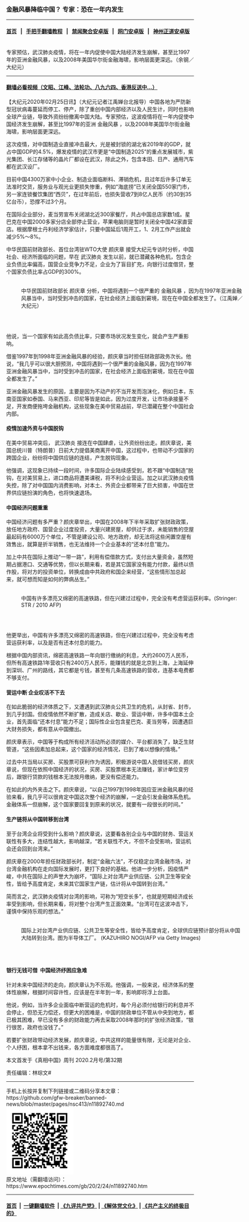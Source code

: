 ### 金融风暴降临中国？ 专家：恐在一年内发生
------------------------

#### [首页](https://github.com/gfw-breaker/banned-news/blob/master/README.md) &nbsp;&nbsp;|&nbsp;&nbsp; [手把手翻墙教程](https://github.com/gfw-breaker/guides/wiki) &nbsp;&nbsp;|&nbsp;&nbsp; [禁闻聚合安卓版](https://github.com/gfw-breaker/bn-android) &nbsp;&nbsp;|&nbsp;&nbsp; [网门安卓版](https://github.com/oGate2/oGate) &nbsp;&nbsp;|&nbsp;&nbsp; [神州正道安卓版](https://github.com/SzzdOgate/update) 



<div><img alt="" class="aligncenter wp-post-image" src="https://i.epochtimes.com/assets/uploads/2020/02/GettyImages-1202929931-600x400.jpg"/>
<div class="red16 caption">
 专家预估，武汉肺炎疫情，将在一年内促使中国大陆经济发生崩解，甚至比1997年的亚洲金融风暴，以及2008年美国华尔街金融海啸，影响层面更深远。（余钢／大纪元）
</div>
</div><hr/>

#### [翻墙必看视频（文昭、江峰、法轮功、八九六四、香港反送中...）](https://github.com/gfw-breaker/banned-news/blob/master/pages/link3.md)

<div><p>
 【大纪元2020年02月25日讯】（大纪元记者江禹婵台北报导）中国各地为严防新型冠状病毒蔓延而停工、停产，除了重创中国内部经济以及人民生计，同时也影响全球产业链，导致外资纷纷撤离中国大陆。专家预估，这波疫情将在一年内促使中国经济发生崩解，甚至比1997年的亚洲
 <ok href="https://www.epochtimes.com/gb/tag/%E9%87%91%E8%9E%8D%E9%A3%8E%E6%9A%B4.html">
  金融风暴
 </ok>
 ，以及2008年美国华尔街金融海啸，影响层面更深远。
</p>
<p>
 这次疫情，对中国制造业直接冲击最大，光是被封锁的湖北省2019年的GDP，就占中国GDP的4.5%，爆发疫情的武汉市更是“中国制造2025”的重点发展城市，紫光集团、长江存储等的晶片厂都设在武汉，除此之外，包含本田、日产、通用汽车都在武汉设厂。
</p>
<p>
 目前中国4300万家中小企业、制造业面临断料、滞销危机，且过年后许多订单无法准时交货，服务业与观光业更损失惨重，例如“海底捞”已关闭全国550家门市，另一家连锁餐饮集团“西贝”，在过年前后，也损失营收7到8亿人民币（约30到35亿台币），恐撑不过3个月。
</p>
<p>
 在国际企业部分，麦当劳宣布关闭湖北近300家餐厅，共占中国总店家数1成。星巴克在中国2000多家分店全部停止营业，苹果电脑则是暂时关闭全中国42家直营店。根据摩根士丹利经济学家估计，只要中国延后1周开工，1、2月工作产出就会减少5%～8%。
</p>
<p>
 中华民国前财政部长、首位台湾驻WTO大使
 <ok href="https://www.epochtimes.com/gb/tag/%E9%A2%9C%E5%BA%86%E7%AB%A0.html">
  颜庆章
 </ok>
 接受大纪元专访时分析，中国社会、经济所面临的问题，早在
 <ok href="https://www.epochtimes.com/gb/tag/%E6%AD%A6%E6%B1%89%E8%82%BA%E7%82%8E.html">
  武汉肺炎
 </ok>
 发生以前，就已潜藏各种危机，包含企业负债比率偏高，国营企业竞争力不足，企业为了盲目扩充，向银行过度借贷，整个国家负债比率占GDP的300%。
</p>
<figure class="wp-caption aligncenter" id="attachment_11902613" style="width: 600px">
 <ok href="http://i.epochtimes.com/assets/uploads/2020/02/S__43900949-e1582563413266-2.jpg">
  <img alt="" class="wp-image-11902613" src="http://i.epochtimes.com/assets/uploads/2020/02/S__43900949-e1582563413266-2-450x287.jpg"/>
 </ok>
 <br/><figcaption class="wp-caption-text">
  中华民国前财政部长
  <ok href="https://www.epochtimes.com/gb/tag/%E9%A2%9C%E5%BA%86%E7%AB%A0.html">
   颜庆章
  </ok>
  分析，中国将遇到一个很严重的
  <ok href="https://www.epochtimes.com/gb/tag/%E9%87%91%E8%9E%8D%E9%A3%8E%E6%9A%B4.html">
   金融风暴
  </ok>
  ，因为在1997年亚洲金融风暴当中，当时受到冲击的国家，在社会经济上面临到窘境，现在在中国全都发生了。（江禹婵／大纪元）
 </figcaption><br/>
</figure><br/>
<p>
 他说，当一个国家有如此高负债比率，只要市场状况发生变化，就会产生严重影响。
</p>
<p>
 借鉴1997年到1998年亚洲金融风暴的经验，颜庆章当时担任财政部政务次长。他说，“我几乎可以很大胆预测，中国将遇到一个很严重的金融风暴，因为在1997年亚洲金融风暴当中，当时受到冲击的国家，在社会经济上面临到窘境，现在在中国全都发生了。”
</p>
<p>
 亚洲金融风暴发生的原因，主要是因为不动产的不当开发而泡沫化，例如日本，东南亚国家如泰国、马来西亚、印尼等皆是如此，因为过度开发，让市场承接量不足，开发商便拖垮金融机构，这些现象在美中贸易战前，早已潜藏在整个中国社会内部。
</p>
<h4>
 疫情加速外资与中国脱钩
</h4>
<p>
 在美中贸易冲突后，
 <ok href="https://www.epochtimes.com/gb/tag/%E6%AD%A6%E6%B1%89%E8%82%BA%E7%82%8E.html">
  武汉肺炎
 </ok>
 接连在中国肆虐，让外资纷纷出走。颜庆章说，美国总统川普（特朗普）日前大力提倡美商离开中国，这过程中，也带动不少国家的跨国企业，纷纷将中国供应链的连结，产生脱钩现象。
</p>
<p>
 他强调，这现象已持续一段时间，许多国际企业陆续感受到，若不跟“中国制造”脱钩，在对美贸易上，进口商品将遭美课税，将不利企业营运。加之以武汉肺炎疫情失控，除了对中国国内消费影响，对本土、外资企业都带来了巨大损害，中国在世界供应链扮演的角色，也将快速退场。
</p>
<h4>
 中国经济问题重重
</h4>
<p>
 中国经济问题有多严重？颜庆章举出，中国在2008年下半年采取扩张财政政策，放任地方政府、国营企业过度投资，大量兴建房屋，却供过于求，未能销售的空屋最起码有6000万个单位，不管是建设公司、地方政府，却无法将这些闲置空屋有效售出，就算是折半销售，也无法维持一个企业基本的“还本付息”能力。
</p>
<p>
 加上中共在国际上推动“一带一路”，利用有偿借款方式，支付出大量资金，虽然短期占据港口、交通等优势，但以长期来看，若是其它国家没有能力付款，最终以债作股，将对方的投资单位，转换成由中共政府和国企来经营，“这些情形加总起来，就可想而知是如何的弊病丛生。”
</p>
<figure class="wp-caption aligncenter" id="attachment_5945742" style="width: 600px">
 <ok href="http://i.epochtimes.com/assets/uploads/2010/12/1012281752201667.jpg">
  <img alt="" class="wp-image-5945742" src="http://i.epochtimes.com/assets/uploads/2010/12/1012281752201667.jpg"/>
 </ok>
 <br/><figcaption class="wp-caption-text">
  中国有许多漂亮又绵密的高速铁路，但在兴建过过程中，完全没有考虑营运获利率。(Stringer: STR / 2010 AFP)
 </figcaption><br/>
</figure><br/>
<p>
 他更举出，中国有许多漂亮又绵密的高速铁路，但在兴建过过程中，完全没有考虑营运获利率，以及是否有还本付息的能力。
</p>
<p>
 根据中国内部资讯，绵密高速铁路一年向银行缴纳的利息，大约2600万人民币，但所有高速铁路1年营收只有2400万人民币，能赚钱的就是北京到上海，上海延伸到深圳、广州的路线，其它都是亏钱，甚至有几条高速铁路的营收，连基本电费都不够支付。
</p>
<h4>
 营运中断 企业叹活不下去
</h4>
<p>
 在如此脆弱的经济体质之下，又遭遇到武汉肺炎公共卫生的危机，从封省、封市，到几乎封国。但疫情依然不断扩散，造成关店、歇业、营运中断，许多中国本土企业，首先面临“还本付息”能力不足；国际性企业包含星巴克、麦当劳等，因遭遇巨大财务损失，都有意从中国撤出。
</p>
<p>
 颜庆章表示，中国等于构成所有经济活动所必须的媒介、平台都消失了，缺乏生财管道，“这些因素加总起来，这个国家的经济情况，已到了难以想像的情境。”
</p>
<p>
 过去中共当局以买房、买股票可获利作为诱因，积极游说中国人民借钱买房，颜庆章说，但现在依照中国经济的状况，买房、买股票根本无法赚钱，家计单位变穷后，跟银行贷款的钱根本无法按月缴纳，更没有偿还能力。
</p>
<p>
 在如此的内外夹击之下。颜庆章说，“以自己1997到1998年因应亚洲金融风暴的经验来看，我几乎可以很肯定中国这次整个经济的崩解，一定会引发金融体系危机。金融体系一但崩解，这个国家要回复到原来的状况，就要有一段很长的时间。”
</p>
<h4>
 生产链将从中国转移到台湾
</h4>
<p>
 至于台湾企业将受到什么影响？颜庆章说，这要看各别企业与中国的财务、营运关联性有多大，连结性越大，影响越深，“若关联性不大，不但不会受影响，营运机会还会回到台湾来。”
</p>
<p>
 颜庆章在2000年担任财政部长时，制定“金融六法”，不仅稳定台湾金融市场，对台湾金融机构在走向国际发展时，更打下良好的基础。他进一步分析，因疫情严峻，中共在国际上的声誉大为崩坏，“国际上对台湾产业供应链、公共卫生等安全性，皆给予高度肯定，未来其它国家生产链，估计将从中国转到台湾。”
</p>
<p>
 简而言之，武汉肺炎疫情对台湾的影响，可称为“短空长多”，也就是短期经济成长率受到影响，但长期来看，将对整个台湾产生正面效果。“台湾可在这波冲击下，谨慎中保持乐观的想法。”
</p>
<figure class="wp-caption aligncenter" id="attachment_11730507" style="width: 600px">
 <ok href="http://i.epochtimes.com/assets/uploads/2019/12/124da4a862669ba01f880e9965ad0e1e.jpg">
  <img alt="" class="size-large wp-image-11730507" src="http://i.epochtimes.com/assets/uploads/2019/12/124da4a862669ba01f880e9965ad0e1e-600x422.jpg"/>
 </ok>
 <br/><figcaption class="wp-caption-text">
  国际上对台湾产业供应链、公共卫生等安全性，皆给予高度肯定，全球供应链预计部分将从中国大陆转到台湾。图为半导体工厂。 (KAZUHIRO NOGI/AFP via Getty Images)
 </figcaption><br/>
</figure><br/>
<h4>
 银行无钱可借  中国经济纾困应急难
</h4>
<p>
 针对未来中国经济的走向，颜庆章认为不乐观。他强调，一般来说，经济体系的整体性崩解，根据时间容许性，应该是在半年到一年，影响即将浮上台面。
</p>
<p>
 他说，例如，当许多企业面临中断营运的危机时，每个月必须付给银行的利息并不会停止，但恐无力偿还，但更大的困难是，中国的财政单位不管从中央到地方，都已极其困难，早已没有多余的财政能力再去采取2008年那时的扩张经济政策，“银行很苦，政府也没钱了。”
</p>
<p>
 若要扩张财政带动经济发展，颜庆章说，中共这样的能量很有限，无论是对企业、个人纾困，根本拿不出钱来，各方面难度都很高了。
</p>
<p>
 本文首发于《真相中国》周刊 2020.2月号/第32期
</p>
<p>
 责任编辑：林琮文#
</p>
</div>
<hr/>
手机上长按并复制下列链接或二维码分享本文章：<br/>
https://github.com/gfw-breaker/banned-news/blob/master/pages/nsc413/n11892740.md <br/>
<a href='https://github.com/gfw-breaker/banned-news/blob/master/pages/nsc413/n11892740.md'><img src='https://github.com/gfw-breaker/banned-news/blob/master/pages/nsc413/n11892740.md.png'/></a> <br/>
原文地址（需翻墙访问）：https://www.epochtimes.com/gb/20/2/24/n11892740.htm


------------------------
#### [首页](https://github.com/gfw-breaker/banned-news/blob/master/README.md) &nbsp;|&nbsp; [一键翻墙软件](https://github.com/gfw-breaker/nogfw/blob/master/README.md) &nbsp;| [《九评共产党》](https://github.com/gfw-breaker/9ping.md/blob/master/README.md#九评之一评共产党是什么) | [《解体党文化》](https://github.com/gfw-breaker/jtdwh.md/blob/master/README.md) | [《共产主义的终极目的》](https://github.com/gfw-breaker/gczydzjmd.md/blob/master/README.md)


<img src='http://gfw-breaker.win/banned-news/pages/nsc413/n11892740.md' width='0px' height='0px'/>
